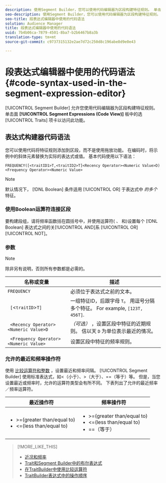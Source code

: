 ```yaml
---
description: 使用Segment Builder，您可以使用代码编辑器为区段构建特征规则。 单击“特征”面板中的“段表达式”（“代码视图”）选项卡以访问此功能。
seo-description: 使用Segment Builder，您可以使用代码编辑器为区段构建特征规则。 单击“特征”面板中的“段表达式”（“代码视图”）选项卡以访问此功能。
seo-title: 段表达式编辑器中使用的代码语法
solution: Audience Manager
title: 段表达式编辑器中使用的代码语法
uuid: 7b4b06ca-7879-4501-8ba7-b2b6467b8a3b
translation-type: tm+mt
source-git-commit: c9737315132e2ae7d72c250d8c196abe8d9e0e43

---
```



# 段表达式编辑器中使用的代码语法 {#code-syntax-used-in-the-segment-expression-editor}

[!UICONTROL Segment Builder] 允许您使用代码编辑器为区段构建特征规则。 单击面 **[!UICONTROL Segment Expressions (Code View)]** 板中的选 [!UICONTROL Traits] 项卡以访问此功能。

## 表达式构建器代码语法

您可以使用代码将特征规则添加到区段，而不是使用拖放功能。 在编码时，将示例中的斜体元素替换为实际的表达式或值。 基本代码使用以下语法：

```
FREQUENCY([<traitID1>T,<traitID2>T]<Recency Operator><Numeric Value>D)
<Frequency Operator><Numeric Value>
```

>[!NOTE]
>
>默认情况下， [!DNL Boolean] 条件适用 [!UICONTROL OR] 于表达式中 *的多个* 特征。

### 使用Boolean运算符连接区段

要构建段组，请将频率函数括在圆括号中，并使用运算符( *、* 和)设置每个 [!DNL Boolean] 表达式之间的关[!UICONTROL AND]系 [!UICONTROL OR][!UICONTROL NOT]。

### 参数

>[!NOTE]
>
>除非另有说明，否则所有参数都是必需的。

| 名称或变量 | 描述 |
|---|---|
| `FREQUENCY` | 必须位于表达式之前的文本。 |
| ` [`&lt;`traitID`&gt;`T]` | 一组特征ID，后跟字母 `T`。 用逗号分隔多个特征。 For example, `[123T, 456T]`. |
| ` <Recency Operator><Numeric Value>D` | *（可选）* ，设置区段中特征的近期规则。 信以天 `D` 为单位表示最近的情况。 |
| ` <Frequency Operator><Numeric Value>` | 设置区段中特征的频率规则。 |

### 允许的最近和频率操作符

使用 [比较运算符和整数](../../features/segments/recency-and-frequency.md) ，设置最近和频率间隔。 [!UICONTROL Segment Builder] 使用标准表达式，如&lt;（小于）、&gt;（大于）、==（等于）等。 但是，当您设置最近或频率时，允许的运算符类型会有所不同。 下表列出了允许的最近频率／频率运算符。

<table id="table_2F92617CB472442BA5639E24DB4E43D3"> 
 <thead> 
  <tr> 
   <th colname="col1" class="entry"> 最近操作符 </th> 
   <th colname="col2" class="entry"> 频率操作符 </th> 
  </tr> 
 </thead>
 <tbody> 
  <tr> 
   <td colname="col1"> 
    <ul id="ul_66D11A34097648A997BA5C6CCC38503A"> 
     <li id="li_EA0B607E58834E62B427C0B7626C2BD1">&gt;=(greater than/equal to) </li> 
     <li id="li_CFE3D2DBEF424093A0497A70324D5B31">&lt;=(less than/equal to) </li> 
    </ul> </td> 
   <td colname="col2"> 
    <ul id="ul_A5A38BCD71B844F0B5FB28256069F87E"> 
     <li id="li_EA17C353214E4C2EA2B70169C94A2E53">&gt;=(greater than/equal to) </li> 
     <li id="li_87CE5CCC6B44446BB2FD0AAD47712368">&lt;=(less than/equal to) </li> 
     <li id="li_7E922AEF3A524E78A18A9F6ECBF7460B">==（等于） </li> 
    </ul> </td> 
  </tr> 
 </tbody> 
</table>

>[!MORE_LIKE_THIS]
>
>* [近况和频率](../../features/segments/recency-and-frequency.md)
>* [Trait和Segment Builder中的布尔表达式](../../reference/boolean-expressions-tsb.md)
>* [在TraitBuilder中使用比较运算符](../../features/traits/trait-comparison-operators.md)
>* [TraitBuilder表达式中的操作顺序](../../features/traits/trait-operator-precedence.md)

